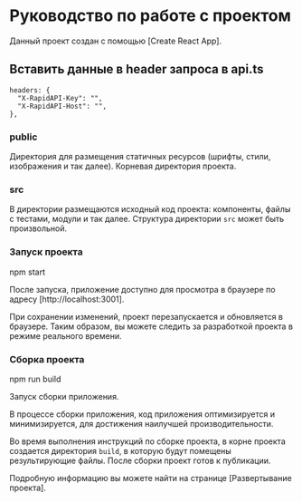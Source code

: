 # Руководство по работе с проектом

Данный проект создан с помощью [Create React App].

## Вставить данные в header запроса в api.ts

    headers: {
      "X-RapidAPI-Key": "",
      "X-RapidAPI-Host": "",
    },

### public

Директория для размещения статичных ресурсов (шрифты, стили, изображения и так далее). Корневая директория проекта.

### src

В директории размещаются исходный код проекта: компоненты, файлы с тестами, модули и так далее. Структура директории `src` может быть произвольной.

### Запуск проекта

npm start

После запуска, приложение доступно для просмотра в браузере по адресу [http://localhost:3001].

При сохранении изменений, проект перезапускается и обновляется в браузере. Таким образом, вы можете следить за разработкой проекта в режиме реального времени.


### Сборка проекта

npm run build

Запуск сборки приложения.

В процессе сборки приложения, код приложения оптимизируется и минимизируется, для достижения наилучшей производительности.

Во время выполнения инструкций по сборке проекта, в корне проекта создается директория `build`, в которую будут помещены результирующие файлы. После сборки проект готов к публикации.

Подробную информацию вы можете найти на странице [Развертывание проекта].

